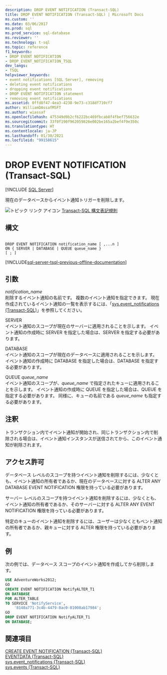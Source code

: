 ```yaml
---
description: DROP EVENT NOTIFICATION (Transact-SQL)
title: DROP EVENT NOTIFICATION (Transact-SQL) | Microsoft Docs
ms.custom: ''
ms.date: 03/06/2017
ms.prod: sql
ms.prod_service: sql-database
ms.reviewer: ''
ms.technology: t-sql
ms.topic: reference
f1_keywords:
- DROP EVENT NOTIFICATION
- DROP_EVENT_NOTIFICATION_TSQL
dev_langs:
- TSQL
helpviewer_keywords:
- event notifications [SQL Server], removing
- deleting event notifications
- dropping event notifications
- DROP EVENT NOTIFICATION statement
- removing event notifications
ms.assetid: 0ffd8f47-4ea3-4238-9e73-c318df710cf7
author: WilliamDAssafMSFT
ms.author: wiassaf
ms.openlocfilehash: 475349d9b2cf6222bc469fbcab8f4fbef756632e
ms.sourcegitcommit: 33f0f190f962059826e002be165a2bef4f9e350c
ms.translationtype: HT
ms.contentlocale: ja-JP
ms.lasthandoff: 01/30/2021
ms.locfileid: "99158615"
---
```

# <a name="drop-event-notification-transact-sql"></a>DROP EVENT NOTIFICATION (Transact-SQL)
[!INCLUDE [SQL Server](../../includes/applies-to-version/sqlserver.md)]

  現在のデータベースからイベント通知トリガーを削除します。  
  
 ![トピック リンク アイコン](../../database-engine/configure-windows/media/topic-link.gif "トピック リンク アイコン") [Transact-SQL 構文表記規則](../../t-sql/language-elements/transact-sql-syntax-conventions-transact-sql.md)  
  
## <a name="syntax"></a>構文  
  
```syntaxsql
  
DROP EVENT NOTIFICATION notification_name [ ,...n ]  
ON { SERVER | DATABASE | QUEUE queue_name }  
[ ; ]  
```  
  
[!INCLUDE[sql-server-tsql-previous-offline-documentation](../../includes/sql-server-tsql-previous-offline-documentation.md)]

## <a name="arguments"></a>引数
 *notification_name*  
 削除するイベント通知の名前です。 複数のイベント通知を指定できます。 現在作成されているイベント通知の一覧を表示するには、「[sys.event_notifications &#40;Transact-SQL&#41;](../../relational-databases/system-catalog-views/sys-event-notifications-transact-sql.md)」を参照してください。  
  
 SERVER  
 イベント通知のスコープが現在のサーバーに適用されることを示します。 イベント通知の作成時に SERVER を指定した場合は、SERVER を指定する必要があります。  
  
 DATABASE  
 イベント通知のスコープが現在のデータベースに適用されることを示します。 イベント通知の作成時に DATABASE を指定した場合は、DATABASE を指定する必要があります。  
  
 QUEUE *queue_name*  
 イベント通知のスコープが、*queue_name* で指定されたキューに適用されることを示します。 イベント通知の作成時に QUEUE を指定した場合は、QUEUE を指定する必要があります。 同様に、キューの名前である *queue_name* も指定する必要があります。  
  
## <a name="remarks"></a>注釈  
 トランザクション内でイベント通知が開始され、同じトランザクション内で削除される場合は、イベント通知インスタンスが送信されてから、このイベント通知が削除されます。  
  
## <a name="permissions"></a>アクセス許可  
 データベース レベルのスコープを持つイベント通知を削除するには、少なくとも、イベント通知の所有者であるか、現在のデータベースに対する ALTER ANY DATABASE EVENT NOTIFICATION 権限を持っている必要があります。  
  
 サーバー レベルのスコープを持つイベント通知を削除するには、少なくとも、イベント通知の所有者であるか、そのサーバーに対する ALTER ANY EVENT NOTIFICATION 権限を持っている必要があります。  
  
 特定のキューのイベント通知を削除するには、ユーザーは少なくともベント通知の所有者であるか、親キューに対する ALTER 権限を持っている必要があります。  
  
## <a name="examples"></a>例  
 次の例では、データベース スコープのイベント通知を作成してから削除します。  
  
```sql  
USE AdventureWorks2012;  
GO  
CREATE EVENT NOTIFICATION NotifyALTER_T1  
ON DATABASE  
FOR ALTER_TABLE  
TO SERVICE 'NotifyService',  
    '8140a771-3c4b-4479-8ac0-81008ab17984';  
GO  
DROP EVENT NOTIFICATION NotifyALTER_T1  
ON DATABASE;  
```  
  
## <a name="see-also"></a>関連項目  
 [CREATE EVENT NOTIFICATION &#40;Transact-SQL&#41;](../../t-sql/statements/create-event-notification-transact-sql.md)   
 [EVENTDATA &#40;Transact-SQL&#41;](../../t-sql/functions/eventdata-transact-sql.md)   
 [sys.event_notifications &#40;Transact-SQL&#41;](../../relational-databases/system-catalog-views/sys-event-notifications-transact-sql.md)   
 [sys.events &#40;Transact-SQL&#41;](../../relational-databases/system-catalog-views/sys-events-transact-sql.md)  
  
  
